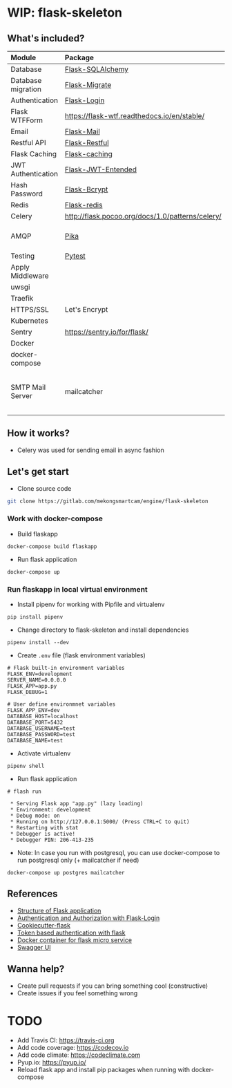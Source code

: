# WIP: flask-skeleton

## What's included?

|Module|Package|Description|
|:-----|:------|:----------|
|Database    |[Flask-SQLAlchemy](https://flask-sqlalchemy.palletsprojects.com/en/2.x/)||
|Database migration|[Flask-Migrate](https://flask-migrate.readthedocs.io/en/latest/)||
|Authentication|[Flask-Login](https://flask-login.readthedocs.io/en/latest/)||
|Flask WTFForm|https://flask-wtf.readthedocs.io/en/stable/||
|Email|[Flask-Mail](https://pythonhosted.org/Flask-Mail/)||
|Restful API|[Flask-Restful](https://flask-restful.readthedocs.io/en/latest/)||
|Flask Caching|[Flask-caching](https://flask-caching.readthedocs.io/en/latest/)||
|JWT Authentication|[Flask-JWT-Entended](https://flask-jwt-extended.readthedocs.io/en/latest/)||
|Hash Password|[Flask-Bcrypt](https://flask-bcrypt.readthedocs.io/en/latest/)||
|Redis|[Flask-redis](https://pypi.org/project/flask-redis/)||
|Celery|http://flask.pocoo.org/docs/1.0/patterns/celery/||
|AMQP| [Pika](https://www.rabbitmq.com/tutorials/tutorial-one-python.html) |Working with RabbitMQ |
|Testing|[Pytest](https://docs.pytest.org/en/latest/)||
|Apply Middleware|||
|uwsgi|||
|Traefik|||
|HTTPS/SSL|Let's Encrypt||
|Kubernetes|||
|Sentry|https://sentry.io/for/flask/||
|Docker|||
|docker-compose||
|SMTP Mail Server|mailcatcher|Fake smtp email server for testing email|

## How it works?

- Celery was used for sending email in async fashion

## Let's get start
- Clone source code
```bash
git clone https://gitlab.com/mekongsmartcam/engine/flask-skeleton
```

### Work with docker-compose
- Build flaskapp
```
docker-compose build flaskapp
```
- Run flask application
```
docker-compose up
```

### Run flaskapp in local virtual environment
- Install pipenv for working with Pipfile and virtualenv
```
pip install pipenv
```

- Change directory to flask-skeleton and install dependencies
```
pipenv install --dev
```

- Create `.env` file (flask environment variables)
```
# Flask built-in environment variables
FLASK_ENV=development
SERVER_NAME=0.0.0.0
FLASK_APP=app.py
FLASK_DEBUG=1

# User define environmnet variables
FLASK_APP_ENV=dev
DATABASE_HOST=localhost
DATABASE_PORT=5432
DATABASE_USERNAME=test
DATABASE_PASSWORD=test
DATABASE_NAME=test
```

- Activate virtualenv
```
pipenv shell
```

- Run flask application
```
# flash run

 * Serving Flask app "app.py" (lazy loading)
 * Environment: development
 * Debug mode: on
 * Running on http://127.0.0.1:5000/ (Press CTRL+C to quit)
 * Restarting with stat
 * Debugger is active!
 * Debugger PIN: 206-413-235
```

- Note: In case you run with postgresql, you can use docker-compose to run postgresql only (+ mailcatcher if need)
```
docker-compose up postgres mailcatcher
```


## References

- [Structure of Flask application](https://lepture.com/en/2018/structure-of-a-flask-project)
- [Authentication and Authorization with Flask-Login](https://scotch.io/tutorials/authentication-and-authorization-with-flask-login)
- [Cookiecutter-flask](https://github.com/cookiecutter-flask/cookiecutter-flask)
- [Token based authentication with flask](https://realpython.com/token-based-authentication-with-flask/)
- [Docker container for flask micro service](https://github.com/AmeyRuikar/D-Flask)
- [Swagger UI](https://towardsdatascience.com/working-with-apis-using-flask-flask-restplus-and-swagger-ui-7cf447deda7f)

## Wanna help?
- Create pull requests if you can bring something cool (constructive)
- Create issues if you feel something wrong

# TODO
- Add Travis CI: https://travis-ci.org
- Add code coverage: https://codecov.io
- Add code climate: https://codeclimate.com
- Pyup.io: https://pyup.io/
- Reload flask app and install pip packages when running with docker-compose
